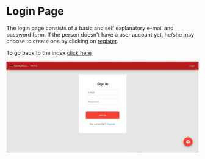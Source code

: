 # Login Page
The login page consists of a basic and self explanatory e-mail and password form. If the person doesn't have a user account yet, he/she may choose to create one by clicking on [register](register.md).

To go back to the index [click here](https://github.com/rubencg195/GRADREC)


![alt text](login.JPG "Sign in Page 1") 
